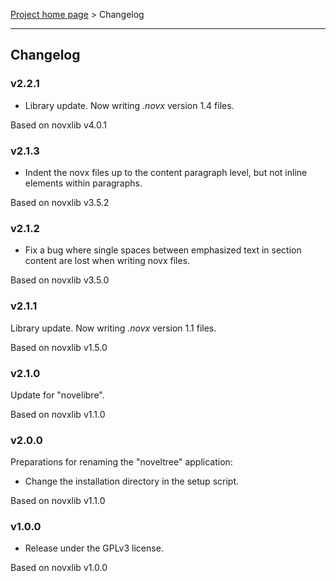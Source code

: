 [Project home page](../) > Changelog

------------------------------------------------------------------------

## Changelog

### v2.2.1

- Library update. Now writing *.novx* version 1.4 files.

Based on novxlib v4.0.1

### v2.1.3

- Indent the novx files up to the content paragraph level, but not inline elements within paragraphs.

Based on novxlib v3.5.2

### v2.1.2

- Fix a bug where single spaces between emphasized text in section content are lost when writing novx files.

Based on novxlib v3.5.0

### v2.1.1

Library update.
Now writing *.novx* version 1.1 files. 

Based on novxlib v1.5.0

### v2.1.0

Update for "novelibre".

Based on novxlib v1.1.0

### v2.0.0

Preparations for renaming the "noveltree" application:
- Change the installation directory in the setup script.

Based on novxlib v1.1.0

### v1.0.0

- Release under the GPLv3 license.

Based on novxlib v1.0.0

